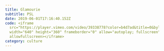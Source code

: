 ```yaml
---
title: Glamourie
subtitle: PSL
date: 2019-06-01T17:16:40.152Z
code: <iframe
  src="https://player.vimeo.com/video/39338778?color=b4d7ad&title=0&byline=0&portrait=0"
  width="640" height="360" frameborder="0" allow="autoplay; fullscreen"
  allowfullscreen></iframe>
category: culture
---
```

